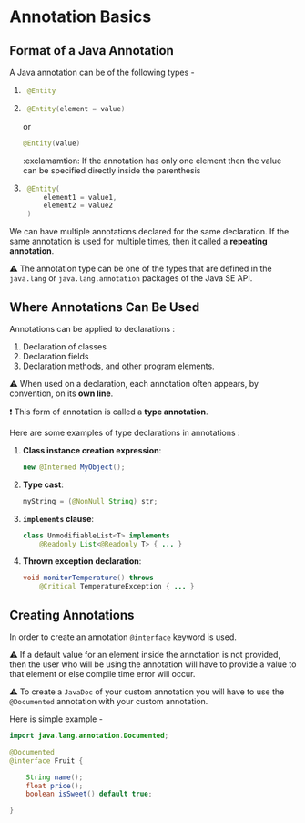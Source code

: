 # Annotation Basics

## Format of a Java Annotation

A Java annotation can be of the following types - 

1. ```java 
    @Entity
    ```
1. ```java 
    @Entity(element = value)
    ``` 
    or

    ```java
    @Entity(value)
    ```
    :exclamamtion: If the annotation has only one element then the value can be specified directly inside the parenthesis
1. ```java
    @Entity(
        element1 = value1, 
        element2 = value2
    )
   ```
We can have multiple annotations declared for the same declaration. If the same annotation is used for multiple times, then it called a **repeating annotation**.

:warning: The annotation type can be one of the types that are defined in the ```java.lang``` or ```java.lang.annotation``` packages of the Java SE API.

## Where Annotations Can Be Used

Annotations can be applied to declarations :

1. Declaration of classes
1. Declaration fields
1. Declaration methods, and other program elements.

:warning: When used on a declaration, each annotation often appears, by convention, on its **own line**.

:exclamation: This form of annotation is called a **type annotation**.

Here are some examples of type declarations in annotations : 

1. **Class instance creation expression**:
    ```java 
    new @Interned MyObject();
    ```

1. **Type cast**:
    ```java
    myString = (@NonNull String) str;
    ```

1. **```implements``` clause**:
    ```java
    class UnmodifiableList<T> implements
        @Readonly List<@Readonly T> { ... }
    ```

1. **Thrown exception declaration**:
    ```java
    void monitorTemperature() throws
        @Critical TemperatureException { ... }
    ```

## Creating Annotations

In order to create an annotation ```@interface``` keyword is used.

:warning: If a default value for an element inside the annotation is not provided, then the user who will be using the annotation will have to provide a value to that element or else compile time error will occur.

:warning: To create a ```JavaDoc``` of your custom annotation you will have to use the ```@Documented``` annotation with your custom annotation. 

Here is simple example - 

```java
import java.lang.annotation.Documented;

@Documented
@interface Fruit {

    String name();
    float price();
    boolean isSweet() default true;

}
```